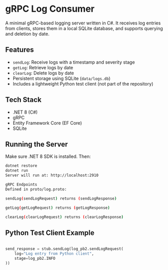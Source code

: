 # gRPC Log Consumer 

A minimal gRPC-based logging server written in C#. It receives log entries from clients, stores them in a local SQLite database, and supports querying and deletion by date.

## Features

- `sendLog`: Receive logs with a timestamp and severity stage
- `getLog`: Retrieve logs by date
- `clearLog`: Delete logs by date
- Persistent storage using SQLite (`data/logs.db`)
- Includes a lightweight Python test client (not part of the repository)

## Tech Stack

- .NET 8 (C#)
- gRPC
- Entity Framework Core (EF Core)
- SQLite

## Running the Server

Make sure .NET 8 SDK is installed. Then:

```bash
dotnet restore
dotnet run
Server will run at: http://localhost:2910

gRPC Endpoints
Defined in proto/log.proto:

sendLog(sendLogRequest) returns (sendLogResponse)

getLog(getLogRequest) returns (getLogResponse)

clearLog(clearLogRequest) returns (clearLogResponse)
```

## Python Test Client Example

```python

send_response = stub.sendLog(log_pb2.sendLogRequest(
    log="Log entry from Python client",
    stage=log_pb2.INFO
))